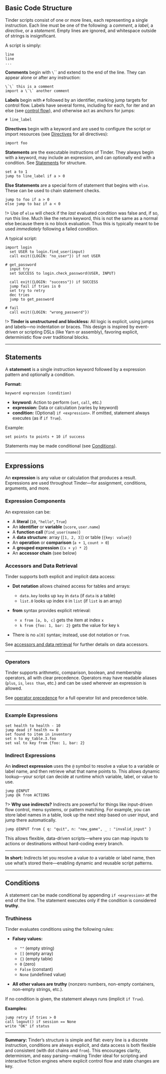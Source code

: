 ## Basic Code Structure

Tinder scripts consist of one or more lines, each representing a single instruction. Each line must be one of the following: a *comment*, a *label*, a *directive*, or a *statement*. Empty lines are ignored, and whitespace outside of strings is insignificant.

A script is simply:

```
line
line
...
```

**Comments** begin with `\`\`` and extend to the end of the line. They can appear alone or after any instruction:

```tinder
\`\` this is a comment
import a \`\` another comment
```

**Labels** begin with `#` followed by an identifier, marking jump targets for control flow. Labels have several forms, including for each, for iter and an else (see [control flow](language/keywords.md#control-flow)), and otherwise act as anchors for jumps:

```tinder
# line_label
```

**Directives** begin with a keyword and are used to configure the script or import resources (see [Directives](language/keywords.md#directive-keywords) for all directives):

```tinder
import foo
```

**Statements** are the executable instructions of Tinder. They always begin with a keyword, may include an expression, and can optionally end with a condition. See [Statements](#statements) for structure.

```tinder
set a to 1
jump to line_label if a > 0
```

**Else Statements** are a special form of statement that begins with `else`.  These can be used to chain statement checks.

```tinder
jump to foo if a > 0
else jump to baz if a < 0
```

!> Use of `else` will check if the *last* evaluated condition was false and, if so, run this line.  Much like the return keyword, this is not the same as a normal else because there is no block evaluation.  Thus this is typically meant to be used *immediately* following a failed condition.


A typical script:

```tinder
import login
  set USER to login.find_user(input)
  call exit({LOGIN: "no_user"}) if not USER

# get_password
  input try
  set SUCCESS to login.check_password(USER, INPUT)

  call exit({LOGIN: "success"}) if SUCCESS
  jump fail if tries is 0
  set try to retry
  dec tries
  jump to get_password

# fail
  call exit({LOGIN: "wrong_password"})
```

!> **Tinder is unstructured and blockless:** All logic is explicit, using jumps and labels—no indentation or braces. This design is inspired by event-driven or scripting DSLs (like Yarn or assembly), favoring explicit, deterministic flow over traditional blocks.

---

## Statements

A **statement** is a single instruction keyword followed by a expression pattern and optionally a condition.

**Format:**

```
keyword expression (condition)
```

* **keyword:** Action to perform (`set`, `call`, etc.)
* **expression:** Data or calculation (varies by keyword)
* **condition:** (Optional) `if <expression>`. If omitted, statement always executes (as if `if True`).

Example:

```tinder
set points to points + 10 if success
```

Statements may be made conditional (see [Conditions](#conditions)).

---

## Expressions

An **expression** is any value or calculation that produces a result. Expressions are used throughout Tinder—for assignment, conditions, arguments, and more.

### Expression Components

An expression can be:

* A **literal** (`10`, `"hello"`, `True`)
* An **identifier** or **variable** (`score`, `user.name`)
* A **function call** (`find_user(name)`)
* A **data structure**: array (`[1, 2, 3]`) or table (`{key: value}`)
* An **operation** or **comparison** (`a + 1`, `count > 0`)
* A **grouped expression** (`(x + y) * 2`)
* An **accessor chain** (see below)

### Accessors and Data Retrieval

Tinder supports both explicit and implicit data access:

* **Dot notation** allows chained access for tables and arrays:

  * `data.key` looks up `key` in `data` (if `data` is a table)
  * `list.0` looks up index `0` in `list` (if `list` is an array)

* **from** syntax provides explicit retrieval:

  * `x from [a, b, c]` gets the item at index `x`
  * `k from {foo: 1, bar: 2}` gets the value for key `k`
* There is no `a[0]` syntax; instead, use dot notation or `from`.

See [accessors and data retrieval](language/data_and_access.md#accessors-and-data-retrieval) for further details on data accessors.

---

### Operators

Tinder supports arithmetic, comparison, boolean, and membership operators, all with clear precedence. Operators may have readable aliases (`plus`, `is`, `less than`, etc.) and can be used wherever an expression is allowed.

See [operator precedence](language/data_and_access.md#operator-precedence) for a full operator list and precedence table.

---

### Example Expressions

```tinder
set health to health - 10
jump dead if health <= 0
set found to item in inventory
set n to my_table.3.foo
set val to key from {foo: 1, bar: 2}
```

### Indirect Expressions

An **indirect expression** uses the `@` symbol to resolve a value to a variable or label name, and then retrieve what that name points to. This allows dynamic lookup—your script can decide at runtime which variable, label, or value to use.

```tinder
jump @INPUT
jump @k from ACTIONS
```

?> **Why use indirects?**
Indirects are powerful for things like input-driven flow control, menu systems, or pattern matching. For example, you can store label names in a table, look up the next step based on user input, and jump there automatically.

```tinder
jump @INPUT from { q: "quit", n: "new_game", _ : "invalid_input" }
```

This allows flexible, data-driven scripts—where you can map inputs to actions or destinations without hard-coding every branch.

---

**In short:**
Indirects let you resolve a value *to* a variable or label name, then use what’s stored there—enabling dynamic and reusable script patterns.

---

## Conditions

A statement can be made conditional by appending `if <expression>` at the end of the line. The statement executes only if the condition is considered **truthy**.

### Truthiness

Tinder evaluates conditions using the following rules:

* **Falsey values:**

  * `""` (empty string)
  * `[]` (empty array)
  * `{}` (empty table)
  * `0` (zero)
  * `False` (constant)
  * `None` (undefined value)
* **All other values are truthy** (nonzero numbers, non-empty containers, non-empty strings, etc.).

If no condition is given, the statement always runs (implicit `if True`).

**Examples:**

```tinder
jump retry if tries > 0
call logout() if session == None
write "OK" if status
```

---

**Summary:**
Tinder’s structure is simple and flat: every line is a discrete instruction, conditions are always explicit, and data access is both flexible and consistent (with dot chains and `from`). This encourages clarity, determinism, and easy parsing—making Tinder ideal for scripting and interactive fiction engines where explicit control flow and state changes are key.
